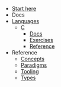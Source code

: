 - [Start here](/)
- Docs
- [Languages](/languages/README.md)
  - [C](/languages/c/README.md)
    - [Docs](/languages/c/docs/README.md)
    - [Exercises](/languages/c/exercises/README.md)
    - [Reference](/languages/c/reference/README.md)
- Reference
  - [Concepts](/reference/concepts/README.md)
  - [Paradigms](/reference/paradigms/README.md)
  - [Tooling](/reference/tooling/README.md)
  - [Types](/reference/types/README.md)
